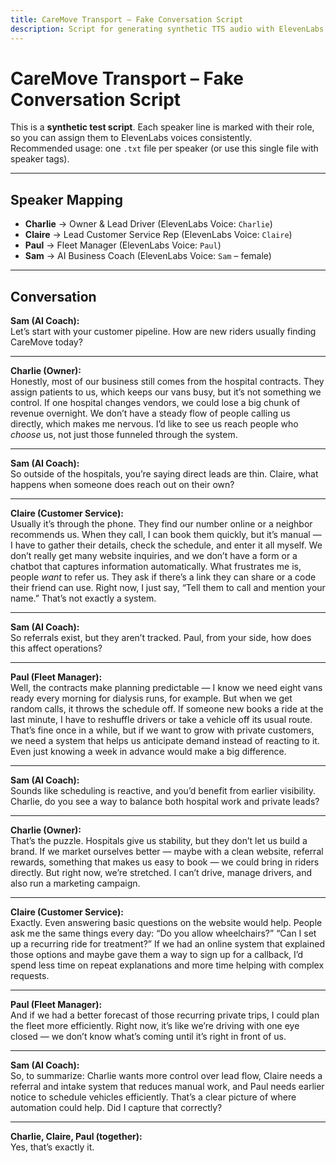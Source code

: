 ```yaml
---
title: CareMove Transport – Fake Conversation Script
description: Script for generating synthetic TTS audio with ElevenLabs (Speaker ID test project).
---
```


# CareMove Transport – Fake Conversation Script

This is a **synthetic test script**. Each speaker line is marked with their role, so you can assign them to ElevenLabs voices consistently.  
Recommended usage: one `.txt` file per speaker (or use this single file with speaker tags).  

---

## Speaker Mapping

- **Charlie** → Owner & Lead Driver (ElevenLabs Voice: `Charlie`)
- **Claire** → Lead Customer Service Rep (ElevenLabs Voice: `Claire`)
- **Paul** → Fleet Manager (ElevenLabs Voice: `Paul`)
- **Sam** → AI Business Coach (ElevenLabs Voice: `Sam` – female)

---

## Conversation

**Sam (AI Coach):**  
Let’s start with your customer pipeline. How are new riders usually finding CareMove today?

---

**Charlie (Owner):**  
Honestly, most of our business still comes from the hospital contracts. They assign patients to us, which keeps our vans busy, but it’s not something we control. If one hospital changes vendors, we could lose a big chunk of revenue overnight. We don’t have a steady flow of people calling us directly, which makes me nervous. I’d like to see us reach people who *choose* us, not just those funneled through the system.

---

**Sam (AI Coach):**  
So outside of the hospitals, you’re saying direct leads are thin. Claire, what happens when someone does reach out on their own?

---

**Claire (Customer Service):**  
Usually it’s through the phone. They find our number online or a neighbor recommends us. When they call, I can book them quickly, but it’s manual — I have to gather their details, check the schedule, and enter it all myself. We don’t really get many website inquiries, and we don’t have a form or a chatbot that captures information automatically. What frustrates me is, people *want* to refer us. They ask if there’s a link they can share or a code their friend can use. Right now, I just say, “Tell them to call and mention your name.” That’s not exactly a system.

---

**Sam (AI Coach):**  
So referrals exist, but they aren’t tracked. Paul, from your side, how does this affect operations?

---

**Paul (Fleet Manager):**  
Well, the contracts make planning predictable — I know we need eight vans ready every morning for dialysis runs, for example. But when we get random calls, it throws the schedule off. If someone new books a ride at the last minute, I have to reshuffle drivers or take a vehicle off its usual route. That’s fine once in a while, but if we want to grow with private customers, we need a system that helps us anticipate demand instead of reacting to it. Even just knowing a week in advance would make a big difference.

---

**Sam (AI Coach):**  
Sounds like scheduling is reactive, and you’d benefit from earlier visibility. Charlie, do you see a way to balance both hospital work and private leads?

---

**Charlie (Owner):**  
That’s the puzzle. Hospitals give us stability, but they don’t let us build a brand. If we market ourselves better — maybe with a clean website, referral rewards, something that makes us easy to book — we could bring in riders directly. But right now, we’re stretched. I can’t drive, manage drivers, and also run a marketing campaign.

---

**Claire (Customer Service):**  
Exactly. Even answering basic questions on the website would help. People ask me the same things every day: “Do you allow wheelchairs?” “Can I set up a recurring ride for treatment?” If we had an online system that explained those options and maybe gave them a way to sign up for a callback, I’d spend less time on repeat explanations and more time helping with complex requests.

---

**Paul (Fleet Manager):**  
And if we had a better forecast of those recurring private trips, I could plan the fleet more efficiently. Right now, it’s like we’re driving with one eye closed — we don’t know what’s coming until it’s right in front of us.

---

**Sam (AI Coach):**  
So, to summarize: Charlie wants more control over lead flow, Claire needs a referral and intake system that reduces manual work, and Paul needs earlier notice to schedule vehicles efficiently. That’s a clear picture of where automation could help. Did I capture that correctly?

---

**Charlie, Claire, Paul (together):**  
Yes, that’s exactly it.
